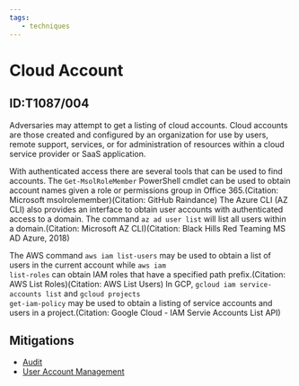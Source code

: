 ```yaml
---
tags:
   - techniques
---
```

# Cloud Account
## ID:T1087/004
Adversaries may attempt to get a listing of cloud accounts. Cloud accounts are those created and configured by an organization for use by users, remote support, services, or for administration of resources within a cloud service provider or SaaS application.

With authenticated access there are several tools that can be used to find accounts. The <code>Get-MsolRoleMember</code> PowerShell cmdlet can be used to obtain account names given a role or permissions group in Office 365.(Citation: Microsoft msolrolemember)(Citation: GitHub Raindance) The Azure CLI (AZ CLI) also provides an interface to obtain user accounts with authenticated access to a domain. The command <code>az ad user list</code> will list all users within a domain.(Citation: Microsoft AZ CLI)(Citation: Black Hills Red Teaming MS AD Azure, 2018) 

The AWS command <code>aws iam list-users</code> may be used to obtain a list of users in the current account while <code>aws iam list-roles</code> can obtain IAM roles that have a specified path prefix.(Citation: AWS List Roles)(Citation: AWS List Users) In GCP, <code>gcloud iam service-accounts list</code> and <code>gcloud projects get-iam-policy</code> may be used to obtain a listing of service accounts and users in a project.(Citation: Google Cloud - IAM Servie Accounts List API)
## Mitigations
* [Audit](/mitre/mitigations/M1047)
* [User Account Management](/mitre/mitigations/M1018)

